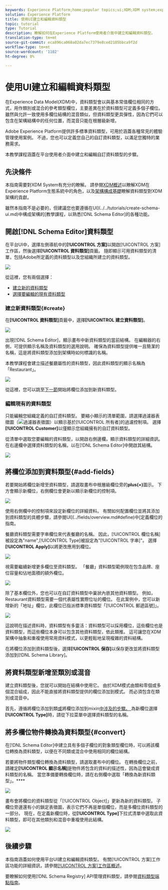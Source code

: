 ```yaml
---
keywords: Experience Platform;home;popular topics;ui;XDM;XDM system;experience data model;Experience data model;Experience Data Model;data model;Data Model;schema registry;Schema Registry;schema;Schema;schemas;Schemas;create;data type;data types;
solution: Experience Platform
title: 使用UI建立和編輯資料類型
topic: tutorial
type: Tutorial
description: 瞭解如何在Experience Platform使用者介面中建立和編輯資料類型。
translation-type: tm+mt
source-git-commit: eca896ca068a02da7ec7379e8ced2105bbca9f2d
workflow-type: tm+mt
source-wordcount: '1102'
ht-degree: 0%

---
```



# 使用UI建立和編輯資料類型

在Experience Data Model(XDM)中，資料類型會以與基本常值欄位相同的方式，用作類別或混合的參考類型欄位，主要差異在於資料類型可定義多個子欄位。 雖然與允許一致使用多欄位結構的混音類似，但資料類型更具彈性，因為它們可以包含在架構結構中的任何位置，而混音只能在根層級新增。

Adobe Experience Platform提供許多標準資料類型，可用於涵蓋各種常見的體驗管理使用案例。 不過，您也可以定義您自己的自訂資料類型，以滿足您獨特的業務需求。

本教學課程涵蓋在平台使用者介面中建立和編輯自訂資料類型的步驟。

## 先決條件

本指南需要對XDM System有充分的瞭解。 請參閱[XDM概述](../../home.md)以瞭解XDM在Experience Platform生態系統中的角色，以及[架構構成基礎](../../schema/composition.md)瞭解資料類型對XDM架構的貢獻。

雖然本指南不是必要的，但建議您也要遵循在UI](../../tutorials/create-schema-ui.md)中構成架構的[教學課程，以熟悉[!DNL Schema Editor]的各種功能。

## 開啟[!DNL Schema Editor]資料類型

在平台UI中，選擇左側導航中的&#x200B;**[!UICONTROL 方案]**&#x200B;以開啟[!UICONTROL 方案]工作區，然後選擇&#x200B;**[!UICONTROL 資料類型]**&#x200B;頁籤。 隨即顯示可用資料類型的清單，包括Adobe所定義的資料類型以及您組織所建立的資料類型。

![](../../images/ui/resources/data-types/data-types-tab.png)

從這裡，您有兩個選擇：

- [建立新的資料類型](#create)
- [選擇要編輯的現有資料類型](#edit)

### 建立新資料類型{#create}

在&#x200B;**[!UICONTROL 資料類型]**&#x200B;頁籤中，選擇&#x200B;**[!UICONTROL 建立資料類型]**。

![](../../images/ui/resources/data-types/create.png)

出現[!DNL Schema Editor]，顯示畫布中新資料類型的當前結構。 在編輯器的右側，可提供顯示名稱及資料類型的選用說明。 確保為資料類型提供唯一且簡潔的名稱，這是將資料類型添加到架構時如何標識的名稱。

本教學課程會建立描述餐廳屬性的資料類型，因此資料類型的顯示名稱為「Restaurant」。

![](../../images/ui/resources/data-types/data-type-properties.png)

從這裡，您可以跳至[下一節](#add-fields)開始將欄位添加到新資料類型。

### 編輯現有的資料類型

只能編輯您組織定義的自訂資料類型。 要縮小顯示的清單範圍，請選擇過濾器表徵圖（![過濾器表徵圖](../../images/ui/resources/data-types/filter.png)）以顯示基於[!UICONTROL 所有者]的過濾控制項。 選擇&#x200B;**[!UICONTROL Customer]**&#x200B;以僅顯示您組織擁有的自訂資料類型。

從清單中選取您要編輯的資料類型，以開啟右側邊欄，顯示資料類型的詳細資訊。 在右邊欄中選擇資料類型的名稱，以在[!DNL Schema Editor]中開啟其結構。

![](../../images/ui/resources/data-types/edit.png)

## 將欄位添加到資料類型{#add-fields}

若要開始將欄位新增至資料類型，請選取畫布中根層級欄位旁的&#x200B;**plus(+)**&#x200B;圖示。 下方會顯示新欄位，右側欄位會更新以顯示新欄位的控制項。

![](../../images/ui/resources/data-types/new-field.png)

使用右側欄中的控制項來設定新欄位的詳細資料。 有關如何配置欄位並將其添加到資料類型的具體步驟，請參閱UI](../fields/overview.md#define)中[定義欄位的指南。

餐廳資料類型需要字串欄位來代表餐廳的名稱。 因此，[!UICONTROL 欄位名稱]被設定為&quot;name&quot;,[!UICONTROL Type]被設定為&quot;[!UICONTROL 字串]&quot;。 選擇&#x200B;**[!UICONTROL Apply]**&#x200B;以將更改應用到欄位。

![](../../images/ui/resources/data-types/name-field.png)

視需要繼續新增更多欄位至資料類型。 「餐廳」資料類型範例現在包含品牌、座位容量和佔地面積的額外欄位。

![](../../images/ui/resources/data-types/more-fields.png)

除了基本欄位外，您也可以在自訂資料類型中巢狀內嵌其他資料類型。 例如，Restaurant資料類型需要一個代表屬性實際位址的欄位。 在此案例中，您可以新增新的「地址」欄位，此欄位已指派標準資料類型「[!UICONTROL 郵遞區號]」。

![](../../images/ui/resources/data-types/address-field.png)

這說明在描述資料時，資料類型有多靈活：資料類型可以採用欄位，這些欄位也是資料類型，而這些欄位本身可以包含其他資料類型，依此類推。 這可讓您在XDM架構中抽象和重複使用常用資料模式，以更輕鬆地呈現複雜的資料結構。

在將欄位添加到資料類型後，選擇&#x200B;**[!UICONTROL 保存]**&#x200B;以保存更改並將資料類型添加到[!DNL Schema Library]。

## 將資料類型新增至類別或混音

建立資料類型後，您就可以開始在結構中使用它。 由於XDM模式由類和零個或多個混合組成，因此不能直接將資料類型提供的欄位添加到模式。 而必須包含在類別或混音中。

首先，遵循將欄位添加到類[或](./classes.md#add-fields)將欄位添加到mixin[中涉及的步驟。 ](./mixins.md#add-fields)為新欄位選擇&#x200B;**[!UICONTROL Type]**&#x200B;時，請從下拉菜單中選擇資料類型的名稱。

## 將多欄位物件轉換為資料類型{#convert}

在[!DNL Schema Editor]中建立具有多個子欄位的對象類型欄位時，可以將該欄位轉換為資料類型，以便在不同類或混合中使用相同的欄位結構。

若要將物件類型欄位轉換為資料類型，請選取畫布中的欄位。 在轉換欄位之前，請確定&#x200B;**[!UICONTROL 顯示名稱]**&#x200B;是物件將包含的資料的描述性，因為這會變成資料類型的名稱。 當您準備要轉換欄位時，請在右側欄中選取「轉換為新資料類型」。****

![](../../images/ui/resources/data-types/convert-object.png)

畫布會將欄位的資料類型從「[!UICONTROL Object]」更新為新的資料類型。 子欄位旁邊還有小的鎖定表徵圖，表示它們不再是單個欄位，而是多欄位資料類型的一部分。 現在，在定義新欄位時，從&#x200B;**[!UICONTROL Type]**&#x200B;下拉式清單中選取此資料類型，即可在其他類別和混音中重複使用此結構。

![](../../images/ui/resources/data-types/converted.png)

## 後續步驟

本指南涵蓋如何使用平台UI建立和編輯資料類型。 有關[!UICONTROL 方案]工作區功能的詳細資訊，請參閱[[!UICONTROL 方案]工作區概述](../overview.md)。

要瞭解如何使用[!DNL Schema Registry] API管理資料類型，請參閱[資料類型端點指南](../../api/data-types.md)。
